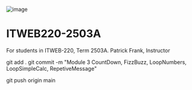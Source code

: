 ![image](https://github.com/PatrickFrankAIU/GradeManagerProject/assets/134087916/b5d814bf-e38f-456f-8f9c-cb5a98fb52fa)

# ITWEB220-2503A
For students in ITWEB-220, Term 2503A. 
Patrick Frank, Instructor

git add .
git commit -m "Module 3 CountDown, FizzBuzz, LoopNumbers, LoopSimpleCalc, RepetiveMessage"

git push origin main


